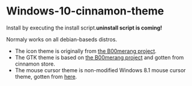 # Windows-10-cinnamon-theme

Install by executing the install script.**uninstall script is coming!**

Normaly works on all debian-baseds distros.

- The icon theme is originally from [the B00merang project](https://github.com/B00merang-Artwork/Windows-10).
- The GTK theme is based on [the B00merang project](https://github.com/B00merang-Project/Windows-10) and gotten from cinnamon store.
- The mouse cursor theme is non-modified Windows 8.1 mouse cursor theme, gotten from [here](https://www.gnome-look.org/p/1084938/).
